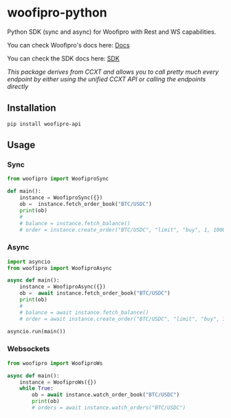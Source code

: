 # woofipro-python
Python SDK (sync and async) for Woofipro with Rest and WS capabilities.

You can check Woofipro's docs here: [Docs](https://ccxt.com)


You can check the SDK docs here: [SDK](https://docs.ccxt.com/#/exchanges/woofipro)

*This package derives from CCXT and allows you to call pretty much every endpoint by either using the unified CCXT API or calling the endpoints directly*

## Installation

```
pip install woofipro-api
```

## Usage

### Sync

```Python
from woofipro import WoofiproSync

def main():
    instance = WoofiproSync({})
    ob =  instance.fetch_order_book("BTC/USDC")
    print(ob)
    #
    # balance = instance.fetch_balance()
    # order = instance.create_order("BTC/USDC", "limit", "buy", 1, 100000)
```

### Async

```Python
import asyncio
from woofipro import WoofiproAsync

async def main():
    instance = WoofiproAsync({})
    ob =  await instance.fetch_order_book("BTC/USDC")
    print(ob)
    #
    # balance = await instance.fetch_balance()
    # order = await instance.create_order("BTC/USDC", "limit", "buy", 1, 100000)

asyncio.run(main())
```

### Websockets

```Python
from woofipro import WoofiproWs

async def main():
    instance = WoofiproWs({})
    while True:
        ob = await instance.watch_order_book("BTC/USDC")
        print(ob)
        # orders = await instance.watch_orders("BTC/USDC")
```

